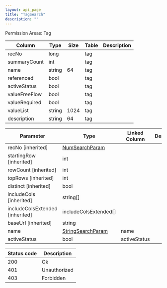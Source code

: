 ```yaml
---
layout: api_page
title: "TagSearch"
description: ""
---
```




Permission Areas: Tag

| Column | Type | Size | Table | Description |
| ------ | ---- | ---- | ----- | ----------- |
| recNo | long |  | tag | 
| summaryCount | int |  | tag | 
| name | string | 64 | tag | 
| referenced | bool |  | tag | 
| activeStatus | bool |  | tag | 
| valueFreeFlow | bool |  | tag | 
| valueRequired | bool |  | tag | 
| valueList | string | 1024 | tag | 
| description | string | 64 | tag | 

| Parameter | Type | Linked Column | Description |
| --------- | ---- | ------------- | ----------- |
| recNo [inherited] | [NumSearchParam](NumSearchParam) |  | 
| startingRow [inherited] | int |  | 
| rowCount [inherited] | int |  | 
| topRows [inherited] | int |  | 
| distinct [inherited] | bool |  | 
| includeCols [inherited] | string[] |  | 
| includeColsExtended [inherited] | includeColsExtended[] |  | 
| baseUrl [inherited] | string |  | 
| name | [StringSearchParam](StringSearchParam) | name | 
| activeStatus | bool | activeStatus | 

| Status code | Description |
| ----------- | ----------- |
| 200 | Ok |
| 401 | Unauthorized |
| 403 | Forbidden |


